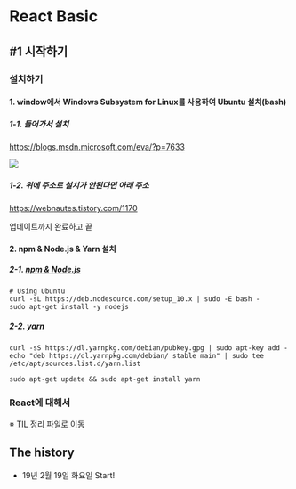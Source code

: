 # React Basic

## #1 시작하기

### 설치하기

#### 1. window에서 Windows Subsystem for Linux를 사용하여 Ubuntu 설치(bash)

##### 1-1. 들어가서 설치

https://blogs.msdn.microsoft.com/eva/?p=7633

![](https://msdnshared.blob.core.windows.net/media/2016/04/setting3.png)

##### 1-2. 위에 주소로 설치가 안된다면 아래 주소

https://webnautes.tistory.com/1170

업데이트까지 완료하고 끝

#### 2. npm & Node.js & Yarn 설치

##### 2-1. [npm & Node.js](https://github.com/nodesource/distributions/blob/master/README.md#deb)

```
# Using Ubuntu
curl -sL https://deb.nodesource.com/setup_10.x | sudo -E bash -
sudo apt-get install -y nodejs
```

##### 2-2. [yarn](https://yarnpkg.com/en/docs/install#debian-stable)

```
curl -sS https://dl.yarnpkg.com/debian/pubkey.gpg | sudo apt-key add -
echo "deb https://dl.yarnpkg.com/debian/ stable main" | sudo tee /etc/apt/sources.list.d/yarn.list

sudo apt-get update && sudo apt-get install yarn
```

### React에 대해서

※ [TIL 정리 파일로 이동](/Learned/HandBook/03.LibraryEtc/learned_08_React.md)



## The history

- 19년 2월 19일 화요일 Start!